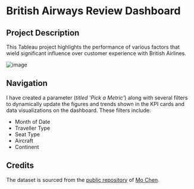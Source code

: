 # British Airways Review Dashboard
## Project Description
This Tableau project highlights the performance of various factors that wield significant influence over customer experience with British Airlines. 

![image](https://github.com/Rie-Loe/british-airways-review-dashboard/assets/84235495/64e94f47-9be8-486a-ae8a-3078f13e1560)

## Navigation
I have created a parameter (_titled 'Pick a Metric'_) along with several filters to dynamically update the figures and trends shown in the KPI cards and data visualizations on the dashboard. These filters include:
* Month of Date
* Traveller Type
* Seat Type
* Aircraft
* Continent

## Credits
The dataset is sourced from the [public repository](https://github.com/mochen862/tableau-end-to-end-portfolio-project) of [Mo Chen](https://github.com/mochen862).
